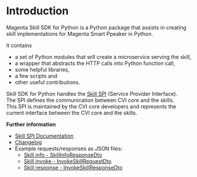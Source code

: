 # Introduction

Magenta Skill SDK for Python is a Python package that assists in creating skill implementations for Magenta Smart Ppeaker in Python.

It contains 

- a set of Python modules that will create a microservice serving the skill, 
- a wrapper that abstracts the HTTP calls into Python function call, 
- some helpful libraries, 
- a few scripts and 
- other useful contributions.

Skill SDK for Python handles the [Skill SPI](https://htmlpreview.github.io/?https://raw.githubusercontent.com/telekom/voice-skill-sdk/master/docs/spi/index.html) (Service Provider Interface).  
The SPI defines the communication between CVI core and the skills.  
This SPI is maintained by the CVI core developers and represents the current interface between the CVI core and the skills.

**Further information**

- [Skill SPI Documentation](spi/index.html)
- [Changelog](spi/CHANGELOG.md)
- Example requests/responses as JSON files:
    * [Skill info - SkillInfoResponseDto](spi/SkillInfoResponseDto.json)
    * [Skill invoke - InvokeSkillRequestDto](spi/InvokeSkillRequestDto.json)
    * [Skill response - InvokeSkillResponseDto](spi/InvokeSkillResponseDto.json)

